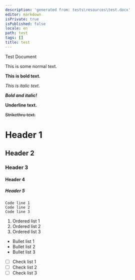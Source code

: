 ```yaml
---
description: 'generated from: tests\resources\test.docx'
editor: markdown
isPrivate: true
isPublished: false
locale: en
path: test
tags: []
title: test
---
```


Test Document

This is some normal text.

**This is bold text.**

*This is italic text.*

***Bold and italic!***

__Underline text.__

~~Strikethru text.~~

# Header 1

## Header 2

### Header 3

#### Header 4

##### Header 5

`Code line 1`<br>
`Code line 2`<br>
`Code line 3`<br>

1. Ordered list 1
1. Ordered list 2
1. Ordered list 3

* Bullet list 1
* Bullet list 2
* Bullet list 3

- [ ] Check list 1
- [ ] Check list 2
- [ ] Check list 3
